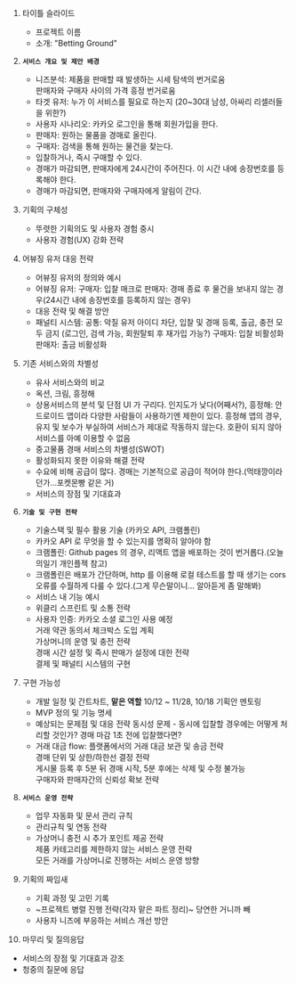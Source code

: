 1. 타이틀 슬라이드
   - 프로젝트 이름
   - 소개: "Betting Ground"

2. **`서비스 개요 및 제안 배경`**
   - 니즈분석: 제품을 판매할 때 발생하는 시세 탐색의 번거로움  
   판매자와 구매자 사이의 가격 흥정 번거로움 
   - 타겟 유저: 누가 이 서비스를 필요로 하는지 (20~30대 남성, 아싸리 리셀러들을 위한?)
   - 사용자 시나리오: 카카오 로그인을 통해 회원가입을 한다.
   - 판매자: 원하는 물품을 경매로 올린다. 
   - 구매자: 검색을 통해 원하는 물건을 찾는다.
   - 입찰하거나, 즉시 구매할 수 있다.
   - 경매가 마감되면, 판매자에게 24시간이 주어진다. 이 시간 내에 송장번호를 등록해야 한다.
   - 경매가 마감되면, 판매자와 구매자에게 알림이 간다.

3. 기획의 구체성
   - 뚜렷한 기획의도 및 사용자 경험 중시
   - 사용자 경험(UX) 강화 전략

4. 어뷰징 유저 대응 전략
   - 어뷰징 유저의 정의와 예시
   - 어뷰징 유저:
        구매자: 입찰 매크로 
        판매자: 경매 종료 후 물건을 보내지 않는 경우(24시간 내에 송장번호를 등록하지 않는 경우)
   - 대응 전략 및 해결 방안
   - 패널티 시스템:
        공통: 악질 유저 아이디 차단, 입찰 및 경매 등록, 출금, 충전 모두 금지 (로그인, 검색 가능, 회원탈퇴 후 재가입 가능?)
        구매자: 입찰 비활성화
        판매자: 출금 비활성화
5. 기존 서비스와의 차별성
   - 유사 서비스와의 비교
   - 옥션, 크림, 흥정해
   - 상용서비스의 분석 및 단점
     UI 가 구리다. 인지도가 낮다(어째서?), 흥정해: 안드로이드 앱이라 다양한 사람들이 사용하기엔 제한이 있다.
     흥정해 앱의 경우, 유지 및 보수가 부실하여 서비스가 제대로 작동하지 않는다. 호환이 되지 않아 서비스를 아예 이용할 수 없음
   - 중고물품 경매 서비스의 차별성(SWOT)
   - 활성화되지 못한 이유와 해결 전략
   - 수요에 비해 공급이 많다. 경매는 기본적으로 공급이 적어야 한다.(먹태깡이라던가...포켓몬빵 같은 거)
   - 서비스의 장점 및 기대효과

6. **`기술 및 구현 전략`**
   - 기술스택 및 필수 활용 기술 (카카오 API, 크램폴린)
   - 카카오 API 로 무엇을 할 수 있는지를 명확히 알아야 함
   - 크램폴린: Github pages 의 경우, 리액트 앱을 배포하는 것이 번거롭다.(오늘의일기 개인플젝 참고)
   - 크램폴린은 배포가 간단하며, http 를 이용해 로컬 테스트를 할 때 생기는 cors 오류를 수월하게 다룰 수 있다.(그게 무슨말이니... 알아듣게 좀 말해봐)
   - 서비스 내 기능 예시
   - 위클리 스프린트 및 소통 전략
   - 사용자 인증: 카카오 소셜 로그인 사용 예정  
거래 약관 동의서 체크박스 도입 계획  
가상머니의 운영 및 충전 전략  
경매 시간 설정 및 즉시 판매가 설정에 대한 전략  
결제 및 패널티 시스템의 구현  

7. 구현 가능성
   - 개발 일정 및 간트차트, **맡은 역할**
     10/12 ~ 11/28, 10/18 기획안 멘토링
   - MVP 정의 및 기능 명세
   - 예상되는 문제점 및 대응 전략
     동시성 문제 - 동시에 입찰할 경우에는 어떻게 처리할 것인가? 경매 마감 1초 전에 입찰했다면?
   - 거래 대금 flow: 플랫폼에서의 거래 대금 보관 및 송금 전략  
경매 단위 및 상한/하한선 결정 전략  
게시물 등록 후 5분 뒤 경매 시작, 5분 후에는 삭제 및 수정 불가능  
구매자와 판매자간의 신뢰성 확보 전략  

8. **`서비스 운영 전략`**
   - 업무 자동화 및 문서 관리 규칙
   - 관리규칙 및 연동 전략
   - 가상머니 충전 시 추가 포인트 제공 전략  
제품 카테고리를 제한하지 않는 서비스 운영 전략  
모든 거래를 가상머니로 진행하는 서비스 운영 방향  

9. 기획의 짜임새
   - 기획 과정 및 고민 기록
   - ~프로젝트 병렬 진행 전략(각자 맡은 파트 정리)~ 당연한 거니까 빼
   - 사용자 니즈에 부응하는 서비스 개선 방안

10. 마무리 및 질의응답
   - 서비스의 장점 및 기대효과 강조
   - 청중의 질문에 응답
